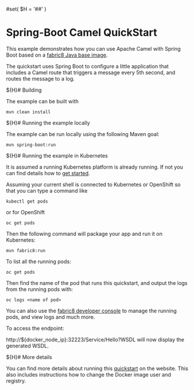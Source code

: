 #set( $H = '##' )
# Spring-Boot Camel QuickStart

This example demonstrates how you can use Apache Camel with Spring Boot
based on a [fabric8 Java base image](https://github.com/fabric8io/base-images#java-base-images).

The quickstart uses Spring Boot to configure a little application that includes a Camel
route that triggers a message every 5th second, and routes the message to a log.


${H}# Building

The example can be built with

    mvn clean install


${H}# Running the example locally

The example can be run locally using the following Maven goal:

    mvn spring-boot:run


${H}# Running the example in Kubernetes

It is assumed a running Kubernetes platform is already running. If not you can find details how to [get started](http://fabric8.io/guide/getStarted/index.html).

Assuming your current shell is connected to Kubernetes or OpenShift so that you can type a command like

```
kubectl get pods
```

or for OpenShift

```
oc get pods
```

Then the following command will package your app and run it on Kubernetes:

```
mvn fabric8:run
```

To list all the running pods:

    oc get pods

Then find the name of the pod that runs this quickstart, and output the logs from the running pods with:

    oc logs <name of pod>

You can also use the [fabric8 developer console](http://fabric8.io/guide/console.html) to manage the running pods, and view logs and much more.

To access the endpoint:

http://${docker_node_ip}:32223/Service/Hello?WSDL will now display the generated WSDL.

${H}# More details

You can find more details about running this [quickstart](http://fabric8.io/guide/quickstarts/running.html) on the website. This also includes instructions how to change the Docker image user and registry.

